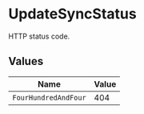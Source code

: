 # UpdateSyncStatus

HTTP status code.


## Values

| Name                 | Value                |
| -------------------- | -------------------- |
| `FourHundredAndFour` | 404                  |